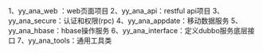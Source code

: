 1、yy_ana_web ：web页面项目
2、yy_ana_api：restful api项目
3、yy_ana_secure：认证和权限(rpc)
4、yy_ana_appdate：移动数据服务
5、yy_ana_hbase：hbase操作服务
6、yy_ana_interface：定义dubbo服务底层接口
7、yy_ana_tools：通用工具类

